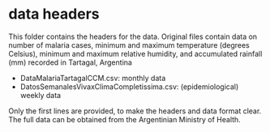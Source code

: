 # data headers

This folder contains the headers for the data. Original files contain data on number of malaria cases, minimum and maximum temperature (degrees Celsius), minimum and maximum relative humidity, and accumulated rainfall (mm) recorded in Tartagal, Argentina

* DataMalariaTartagalCCM.csv: monthly data
* DatosSemanalesVivaxClimaCompletissima.csv: (epidemiological) weekly data

Only the first lines are provided, to make the headers and data format clear. The full data can be obtained from the Argentinian Ministry of Health.
